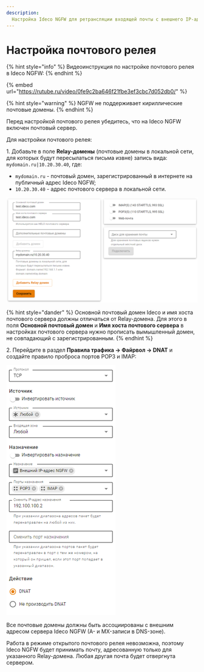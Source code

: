 ```yaml
---
description: 
  Настройка Ideco NGFW для ретрансляции входящей почты с внешнего IP-адреса Ideco NGFW на почтовый сервер в локальной сети для отправки и доставки почты.
---
```


# Настройка почтового релея

{% hint style="info" %}
Видеоинструкция по настройке почтового релея в Ideco NGFW:
{% endhint %}

{% embed url="https://rutube.ru/video/0fe9c2ba646f21fbe3ef3cbc7d052db0/" %}
<!-- [Ссылка на видеоинструкцию по настройке почтового релея в Ideco NGFW](https://rutube.ru/video/0fe9c2ba646f21fbe3ef3cbc7d052db0/) -->

{% hint style="warning" %}
NGFW не поддерживает кириллические почтовые домены.
{% endhint %}

Перед настройкой почтового релея убедитесь, что на Ideco NGFW включен почтовый сервер.

Для настройки почтового релея:

1\. Добавьте в поле **Relay-домены** (почтовые домены в локальной сети, для которых будут пересылаться письма извне) запись вида: `mydomain.ru|10.20.30.40`, где:

* `mydomain.ru` - почтовый домен, зарегистрированный в интернете на публичный адрес Ideco NGFW;
* `10.20.30.40` - адрес почтового сервера в локальной сети.

![](/.gitbook/assets/mail-relay-settings.png)

{% hint style="dander" %}
Основной почтовый домен Ideco и имя хоста почтового сервера должны отличаться от Relay-домена. Для этого в поля **Основной почтовый домен** и **Имя хоста почтового сервера** в настройках почтового сервера нужно прописать вымышленный домен, не совпадающий с зарегистрированным.
{% endhint %}

2\. Перейдите в раздел **Правила трафика -> Файрвол -> DNAT** и создайте правило проброса портов POP3 и IMAP:

![](/.gitbook/assets/mail-relay-settings1.png)

Все почтовые домены должны быть ассоциированы с внешним адресом сервера Ideco NGFW (A- и MX-записи в DNS-зоне).

Работа в режиме открытого почтового релея невозможна, поэтому Ideco NGFW будет принимать почту, адресованную только для указанного Relay-домена. Любая другая почта будет отвергнута сервером.
